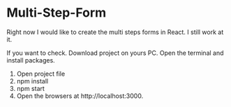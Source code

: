 # Multi-Step-Form

Right now I would like to create the multi steps forms in React. I still work at it.

If you want to check. Download project on yours PC. Open the terminal and install packages.

   1. Open project file
   2. npm install
   3. npm start
   4. Open the browsers at http://localhost:3000.
    
